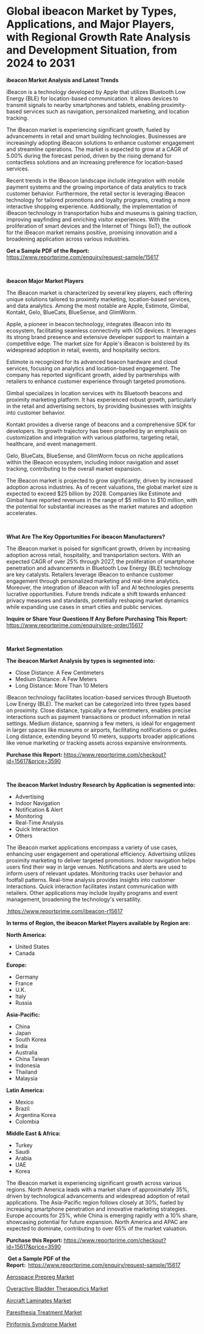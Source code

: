 <p><h1>Global ibeacon Market by Types, Applications, and Major Players, with Regional Growth Rate Analysis and Development Situation, from 2024 to 2031</h1></p><p><strong>ibeacon Market Analysis and Latest Trends</strong></p>
<p><p>iBeacon is a technology developed by Apple that utilizes Bluetooth Low Energy (BLE) for location-based communication. It allows devices to transmit signals to nearby smartphones and tablets, enabling proximity-based services such as navigation, personalized marketing, and location tracking. </p><p>The iBeacon market is experiencing significant growth, fueled by advancements in retail and smart building technologies. Businesses are increasingly adopting iBeacon solutions to enhance customer engagement and streamline operations. The market is expected to grow at a CAGR of 5.00% during the forecast period, driven by the rising demand for contactless solutions and an increasing preference for location-based services. </p><p>Recent trends in the iBeacon landscape include integration with mobile payment systems and the growing importance of data analytics to track customer behavior. Furthermore, the retail sector is leveraging iBeacon technology for tailored promotions and loyalty programs, creating a more interactive shopping experience. Additionally, the implementation of iBeacon technology in transportation hubs and museums is gaining traction, improving wayfinding and enriching visitor experiences. With the proliferation of smart devices and the Internet of Things (IoT), the outlook for the iBeacon market remains positive, promising innovation and a broadening application across various industries.</p></p>
<p><strong>Get a Sample PDF of the Report:&nbsp;</strong> <a href="https://www.reportprime.com/enquiry/request-sample/15617?utm_campaign=11&utm_medium=2&utm_source=Github&utm_content=ia&utm_term=16112024&utm_id=ibeacon">https://www.reportprime.com/enquiry/request-sample/15617</a></p>
<p>&nbsp;</p>
<p><strong>ibeacon Major Market Players</strong></p>
<p><p>The iBeacon market is characterized by several key players, each offering unique solutions tailored to proximity marketing, location-based services, and data analytics. Among the most notable are Apple, Estimote, Gimbal, Kontakt, Gelo, BlueCats, BlueSense, and GlimWorm.</p><p>Apple, a pioneer in beacon technology, integrates iBeacon into its ecosystem, facilitating seamless connectivity with iOS devices. It leverages its strong brand presence and extensive developer support to maintain a competitive edge. The market size for Apple's iBeacon is bolstered by its widespread adoption in retail, events, and hospitality sectors.</p><p>Estimote is recognized for its advanced beacon hardware and cloud services, focusing on analytics and location-based engagement. The company has reported significant growth, aided by partnerships with retailers to enhance customer experience through targeted promotions. </p><p>Gimbal specializes in location services with its Bluetooth beacons and proximity marketing platform. It has experienced robust growth, particularly in the retail and advertising sectors, by providing businesses with insights into customer behavior.</p><p>Kontakt provides a diverse range of beacons and a comprehensive SDK for developers. Its growth trajectory has been propelled by an emphasis on customization and integration with various platforms, targeting retail, healthcare, and event management.</p><p>Gelo, BlueCats, BlueSense, and GlimWorm focus on niche applications within the iBeacon ecosystem, including indoor navigation and asset tracking, contributing to the overall market expansion.</p><p>The iBeacon market is projected to grow significantly, driven by increased adoption across industries. As of recent valuations, the global market size is expected to exceed $25 billion by 2028. Companies like Estimote and Gimbal have reported revenues in the range of $5 million to $10 million, with the potential for substantial increases as the market matures and adoption accelerates.</p></p>
<p>&nbsp;</p>
<p><strong>What Are The Key Opportunities For ibeacon Manufacturers?</strong></p>
<p><p>The iBeacon market is poised for significant growth, driven by increasing adoption across retail, hospitality, and transportation sectors. With an expected CAGR of over 25% through 2027, the proliferation of smartphone penetration and advancements in Bluetooth Low Energy (BLE) technology are key catalysts. Retailers leverage iBeacon to enhance customer engagement through personalized marketing and real-time analytics. Moreover, the integration of iBeacon with IoT and AI technologies presents lucrative opportunities. Future trends indicate a shift towards enhanced privacy measures and standards, potentially reshaping market dynamics while expanding use cases in smart cities and public services.</p></p>
<p><strong>Inquire or Share Your Questions If Any Before Purchasing This Report:</strong> <a href="https://www.reportprime.com/enquiry/pre-order/15617?utm_campaign=11&utm_medium=2&utm_source=Github&utm_content=ia&utm_term=16112024&utm_id=ibeacon">https://www.reportprime.com/enquiry/pre-order/15617</a></p>
<p>&nbsp;</p>
<p><strong>Market Segmentation</strong></p>
<p><strong>The ibeacon Market Analysis by types is segmented into:</strong></p>
<p><ul><li>Close Distance: A Few Centimeters</li><li>Medium Distance: A Few Meters</li><li>Long Distance: More Than 10 Meters</li></ul></p>
<p><p>iBeacon technology facilitates location-based services through Bluetooth Low Energy (BLE). The market can be categorized into three types based on proximity. Close distance, typically a few centimeters, enables precise interactions such as payment transactions or product information in retail settings. Medium distance, spanning a few meters, is ideal for engagement in larger spaces like museums or airports, facilitating notifications or guides. Long distance, extending beyond 10 meters, supports broader applications like venue marketing or tracking assets across expansive environments.</p></p>
<p><strong>Purchase this Report:&nbsp;</strong><a href="https://www.reportprime.com/checkout?id=15617&price=3590&utm_campaign=11&utm_medium=2&utm_source=Github&utm_content=ia&utm_term=16112024&utm_id=ibeacon">https://www.reportprime.com/checkout?id=15617&price=3590</a></p>
<p>&nbsp;</p>
<p><strong>The ibeacon Market Industry Research by Application is segmented into:</strong></p>
<p><ul><li>Advertising</li><li>Indoor Navigation</li><li>Notification & Alert</li><li>Monitoring</li><li>Real-Time Analysis</li><li>Quick Interaction</li><li>Others</li></ul></p>
<p><p>The iBeacon market applications encompass a variety of use cases, enhancing user engagement and operational efficiency. Advertising utilizes proximity marketing to deliver targeted promotions. Indoor navigation helps users find their way in large venues. Notifications and alerts are used to inform users of relevant updates. Monitoring tracks user behavior and footfall patterns. Real-time analysis provides insights into customer interactions. Quick interaction facilitates instant communication with retailers. Other applications may include loyalty programs and event management, broadening the technology's versatility.</p></p>
<p><a href="https://www.reportprime.com/ibeacon-r15617?utm_campaign=11&utm_medium=2&utm_source=Github&utm_content=ia&utm_term=16112024&utm_id=ibeacon">&nbsp;https://www.reportprime.com/ibeacon-r15617</a></p>
<p><strong>In terms of Region, the ibeacon Market Players available by Region are:</strong></p>
<p>
    <p> <strong> North America: </strong>
        <ul>
            <li>United States</li>
            <li>Canada</li>
        </ul>
        </p> 
    <p> <strong> Europe: </strong>
        <ul>
            <li>Germany</li>
            <li>France</li>
            <li>U.K.</li>
            <li>Italy</li>
            <li>Russia</li>
        </ul>
        </p> 
    <p> <strong> Asia-Pacific: </strong>
        <ul>
            <li>China</li>
            <li>Japan</li>
            <li>South Korea</li>
            <li>India</li>
            <li>Australia</li>
            <li>China Taiwan</li>
            <li>Indonesia</li>
            <li>Thailand</li>
            <li>Malaysia</li>
        </ul>
        </p> 
    <p> <strong> Latin America: </strong>
        <ul>
            <li>Mexico</li>
            <li>Brazil</li>
            <li>Argentina Korea</li>
            <li>Colombia</li>
        </ul>
        </p> 
    <p> <strong> Middle East & Africa: </strong>
        <ul>
            <li>Turkey</li>
            <li>Saudi</li>
            <li>Arabia</li>
            <li>UAE</li>
            <li>Korea</li>
        </ul>
    </p>
    </p>
<p><p>The iBeacon market is experiencing significant growth across various regions. North America leads with a market share of approximately 35%, driven by technological advancements and widespread adoption of retail applications. The Asia-Pacific region follows closely at 30%, fueled by increasing smartphone penetration and innovative marketing strategies. Europe accounts for 25%, while China is emerging rapidly with a 10% share, showcasing potential for future expansion. North America and APAC are expected to dominate, contributing to over 65% of the market valuation.</p></p>
<p><strong>Purchase this Report: </strong><a href="https://www.reportprime.com/checkout?id=15617&price=3590&utm_campaign=11&utm_medium=2&utm_source=Github&utm_content=ia&utm_term=16112024&utm_id=ibeacon">https://www.reportprime.com/checkout?id=15617&price=3590</a></p>
<p>&nbsp;<strong>Get a Sample PDF of the Report:&nbsp;&nbsp;</strong><a href="https://www.reportprime.com/enquiry/request-sample/15617?utm_campaign=11&utm_medium=2&utm_source=Github&utm_content=ia&utm_term=16112024&utm_id=ibeacon">https://www.reportprime.com/enquiry/request-sample/15617</a></p>
<p><strong></strong></p>
<p><p><a href="https://www.linkedin.com/pulse/strategic-forecast-aerospace-prepreg-market-growth-trends-ild0e?utm_campaign=11&utm_medium=2&utm_source=Github&utm_content=ia&utm_term=16112024&utm_id=ibeacon">Aerospace Prepreg Market</a></p><p><a href="https://issuu.com/reportprime-2/docs/overactive-bladder-therapeutics-mar_38f3ccc9b7297f?utm_campaign=11&utm_medium=2&utm_source=Github&utm_content=ia&utm_term=16112024&utm_id=ibeacon">Overactive Bladder Therapeutics Market</a></p><p><a href="https://www.linkedin.com/pulse/analyzing-global-aircraft-laminates-market-growth-prospects-future-jbmye?utm_campaign=11&utm_medium=2&utm_source=Github&utm_content=ia&utm_term=16112024&utm_id=ibeacon">Aircraft Laminates Market</a></p><p><a href="https://github.com/ChiragRp1/Market-Research-Report-List-6/blob/main/paresthesia-treatment-market.md?utm_campaign=11&utm_medium=2&utm_source=Github&utm_content=ia&utm_term=16112024&utm_id=ibeacon">Paresthesia Treatment Market</a></p><p><a href="https://issuu.com/reportprime-2/docs/piriformis-syndrome-market-size-203_d22b91c4474bfe?utm_campaign=11&utm_medium=2&utm_source=Github&utm_content=ia&utm_term=16112024&utm_id=ibeacon">Piriformis Syndrome Market</a></p></p>